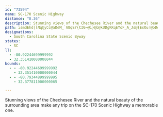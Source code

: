```yaml
---
id: "73594"
name: SC-170 Scenic Highway
distance: "8.36"
description: Stunning views of the Chechesee River and the natural beauty of the surrounding area make any trip on the SC-170 Scenic Highway a memorable one.
path: ismdEhd|lNq@yCc@aDeM_`AUqE?{CIG~@i}@b@kUDgKKqEYoF_A_Js@{EsOur@oDqOmByGuAgDgBgDmEkG{KqNsBeDy@gB_BaFBOaIe_@i@uBoAmDaC_FqLkRuHsMeCyE}BuFgC_IuAgGcAiGq@yGc@iKO{XwDckAHqHh@iFnA_G|Vqu@hA_Et@yD|@{GN{DEaI]eFYgCiAuFaBeFkAmCuByDcPeYgI}P}KaS
designations:
  - South Carolina State Scenic Byway
states:
  - SC
ll:
  - -80.92244699999992
  - 32.351410000000044
bounds:
  - - -80.92244699999992
    - 32.351410000000044
  - - -80.79344899999995
    - 32.377811000000065

---
```


Stunning views of the Chechesee River and the natural beauty of the surrounding area make any trip on the SC-170 Scenic Highway a memorable one.
